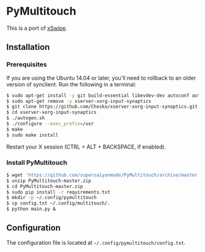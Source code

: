 PyMultitouch
===================================

This is a port of [xSwipe](https://github.com/iberianpig/xSwipe).


## Installation

### Prerequisites

If you are using the Ubuntu 14.04 or later, you'll need to rollback to an older version of synclient. Run the following
in a terminal:

```bash
$ sudo apt-get install -y git build-essential libevdev-dev autoconf automake libmtdev-dev xorg-dev xutils-dev libtool
$ sudo apt-get remove -y xserver-xorg-input-synaptics
$ git clone https://github.com/Chosko/xserver-xorg-input-synaptics.git
$ cd xserver-xorg-input-synaptics
$ ./autogen.sh
$ ./configure --exec_prefix=/usr
$ make
$ sudo make install
```

Restart your X session (CTRL + ALT + BACKSPACE, if enabled).

### Install PyMultitouch

```bash
$ wget 'https://github.com/supersaiyanmode/PyMultitouch/archive/master.zip'
$ unzip PyMultitouch-master.zip
$ cd PyMultitouch-master.zip
$ sudo pip install -r requirements.txt
$ mkdir -p ~/.config/pymultitouch
$ cp config.txt ~/.config/multitouch/.
$ python main.py &
```

## Configuration

The configuration file is located at `~/.config/pymultitouch/config.txt`.